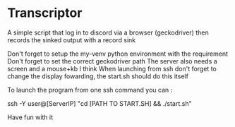# Transcriptor
A simple script that log in to discord via a browser (geckodriver) then records the sinked output with a record sink  

Don't forget to setup the my-venv python environment with the requirement
Don't forget to set the correct geckodriver path
The server also needs a screen and a mouse+kb I think
When launching from ssh don't forget to change the display fowarding, the start.sh should do this itself

To launch the program from one ssh command you can :

ssh -Y user@[ServerIP] "cd [PATH TO START.SH] && ./start.sh"

Have fun with it

